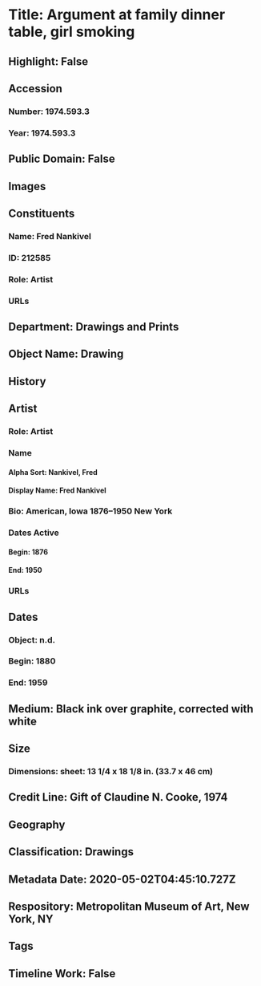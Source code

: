 # Title: Argument at family dinner table, girl smoking
## Highlight: False
## Accession
### Number: 1974.593.3
### Year: 1974.593.3
## Public Domain: False
## Images
## Constituents
### Name: Fred Nankivel
### ID: 212585
### Role: Artist
### URLs
## Department: Drawings and Prints
## Object Name: Drawing
## History
## Artist
### Role: Artist
### Name
#### Alpha Sort: Nankivel, Fred
#### Display Name: Fred Nankivel
### Bio: American, Iowa 1876–1950 New York
### Dates Active
#### Begin: 1876
#### End: 1950
### URLs
## Dates
### Object: n.d.
### Begin: 1880
### End: 1959
## Medium: Black ink over graphite, corrected with white
## Size
### Dimensions: sheet: 13 1/4 x 18 1/8 in. (33.7 x 46 cm)
## Credit Line: Gift of Claudine N. Cooke, 1974
## Geography
## Classification: Drawings
## Metadata Date: 2020-05-02T04:45:10.727Z
## Respository: Metropolitan Museum of Art, New York, NY
## Tags
## Timeline Work: False